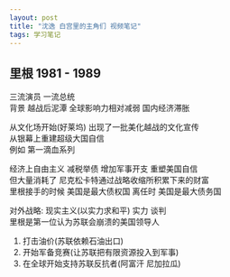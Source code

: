 ```yaml
---
layout: post
title: "沈逸 白宫里的主角们 视频笔记"
tags: 学习笔记
---
```


## 里根 1981 - 1989

三流演员 一流总统   
背景 越战后泥潭 全球影响力相对减弱 国内经济滞胀   

从文化场开始(好莱坞) 出现了一批美化越战的文化宣传   
从银幕上重建超级大国自信   
例如 第一滴血系列   

经济上自由主义 减税举债 增加军事开支 重塑美国自信   
但大量消耗了 尼克松卡特通过战略收缩所积累下来的财富   
里根接手的时候 美国是最大债权国 离任时 美国是最大债务国   

对外战略: 现实主义(以实力求和平) 实力 谈判   
里根是第一位认为苏联会崩溃的美国领导人   
1. 打击油价(苏联依赖石油出口)   
2. 开始军备竞赛(让苏联把有限资源投入到军事)   
3. 在全球开始支持苏联反抗者(阿富汗 尼加拉瓜)   



